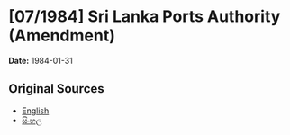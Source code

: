 # [07/1984] Sri Lanka Ports Authority (Amendment)

**Date:** 1984-01-31

## Original Sources

- [English](https://documents.gov.lk/view/acts/1984/1/07-1984_E.pdf)
- [සිංහල](https://documents.gov.lk/view/acts/1984/1/07-1984_S.pdf)
